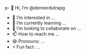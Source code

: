 p- 👋 Hi, I’m @dennerdutrapg
- 👀 I’m interested in ...
- 🌱 I’m currently learning ...
- 💞️ I’m looking to collaborate on ...
- 📫 How to reach me ...
- 😄 Pronouns: ...
- ⚡ Fun fact: ...

<!---
dennerdutrapg/dennerdutrapg is a ✨ special ✨ repository because its `README.md` (this file) appears on your GitHub profile.
You can click the Preview link to take a look at your changes.
--->
